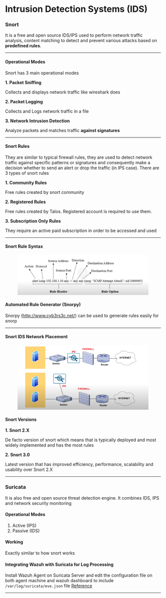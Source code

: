 # Intrusion Detection Systems (IDS)

### Snort

It is a free and open source IDS/IPS used to perform network traffic analysis, content matching to detect and prevent various attacks based on **predefined rules**.

***

#### Operational Modes

Snort has 3 main operational modes

**1. Packet Sniffing**

Collects and displays network traffic like wireshark does

**2. Packet Logging**

Collects and Logs network traffic in a file

**3. Network Intrusion Detection**

Analyze packets and matches traffic **against signatures**

***

#### Snort Rules

They are similar to typical firewall rules, they are used to detect network traffic against specific patterns or signatures and consequently make a decision whether to send an alert or drop the traffic (in IPS case). There are 3 types of snort rules

**1. Community Rules**

Free rules created by snort community

**2. Registered Rules**

Free rules created by Talos. Registered account is required to use them.

**3. Subscription Only Rules**

They require an active paid subscription in order to be accessed and used

***

#### Snort Rule Syntax

<figure><img src="../../../.gitbook/assets/image (6) (1).png" alt=""><figcaption></figcaption></figure>

#### Automated Rule Generator (Snorpy)

Snorpy (http://www.cyb3rs3c.net/) can be used to generate rules easily for snorp

***

#### Snort IDS Network Placement

<figure><img src="../../../.gitbook/assets/image (7) (1).png" alt=""><figcaption></figcaption></figure>

#### Snort Versions

**1. Snort 2.X**

De facto version of snort which means that is typically deployed and most widely implemented and has the most rules

**2. Snort 3.0**

Latest version that has improved efficiency, performance, scalability and usability over Snort 2.X

***

### Suricata

It is also free and open source threat detection engine. It combines IDS, IPS and network security monitoring

#### Operational Modes

1. Active (IPS)
2. Passive (IDS)

#### Working

Exactly similar to how snort works

#### Integrating Wazuh with Suricata for Log Processing

Install Wazuh Agent on Suricata Server and edit the configuration file on both agent machine and wazuh dashboard to include `/var/log/suricata/eve.json` file [Reference](https://www.youtube.com/watch?v=NB\_u9m-MMcY\&list=PLBf0hzazHTGNcIS\_dHjM2NgNUFMW1EZFx\&index=16)

***
